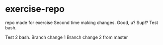 # exercise-repo
repo made for exercise
Second time making changes.
Good, u?
Sup!?
Test bash.

Test 2 bash.
Branch change 1
Branch change 2 from master
